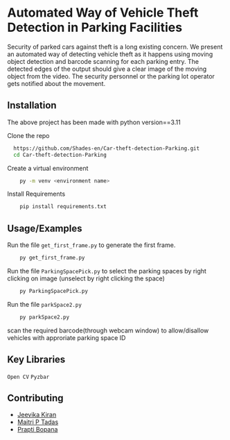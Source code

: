 
# Automated Way of Vehicle Theft Detection in Parking Facilities

Security of parked cars against theft is a long existing concern.
We present an automated way of detecting vehicle theft as it happens
using moving object detection and barcode scanning for each parking entry. The detected edges of the output should give a clear
image of the moving object from the video. The security personnel or the parking lot operator gets notified about the movement.
## Installation

The above project has been made with python version==3.11


Clone the repo
```bash
  https://github.com/Shades-en/Car-theft-detection-Parking.git
  cd Car-theft-detection-Parking
```

Create a virtual environment
```bash
    py -m venv <environment name>
```

Install Requirements
```bash
    pip install requirements.txt
```


## Usage/Examples

Run the file ``get_first_frame.py`` to generate the first frame.

```bash
    py get_first_frame.py
```

Run the file ``ParkingSpacePick.py`` to select the parking spaces by right clicking on image
(unselect by right clicking the space)

```bash
    py ParkingSpacePick.py
```

Run the file ``parkSpace2.py`` 
```bash
    py parkSpace2.py
```

scan the required barcode(through webcam window) to allow/disallow vehicles with approriate parking space ID

## Key Libraries


``Open CV``
``Pyzbar``



## Contributing

* [Jeevika Kiran](https://github.com/JeevikaK)
* [Maitri P Tadas](https://github.com/maitript)
* [Prapti Bopana](https://gitHub.com/PBopana)

